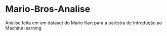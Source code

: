 # Mario-Bros-Analise
Analise feita em um dataset do Mario Kart para a palestra de Introdução ao Machine learning
